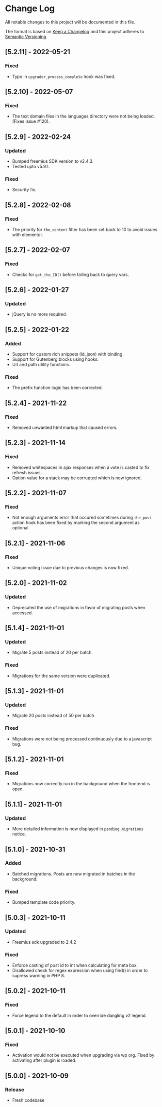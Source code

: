 # Change Log

All notable changes to this project will be documented in this file.

The format is based on [Keep a Changelog](http://keepachangelog.com/)
and this project adheres to [Semantic Versioning](http://semver.org/).

## [5.2.11] - 2022-05-21

### Fixed
- Typo in `upgrader_process_complete` hook was fixed.

## [5.2.10] - 2022-05-07

### Fixed
- The text domain files in the languages directory were not being loaded. (Fixes issue #120).

## [5.2.9] - 2022-02-24

### Updated
- Bumped freemius SDK version to v2.4.3.
- Tested upto v5.9.1.

### Fixed
- Security fix.

## [5.2.8] - 2022-02-08

### Fixed
- The priority for `the_content` filter has been set back to 10 to avoid issues with elementor.

## [5.2.7] - 2022-02-07

### Fixed
- Checks for `get_the_ID()` before falling back to query vars.

## [5.2.6] - 2022-01-27

### Updated
- jQuery is no more required.

## [5.2.5] - 2022-01-22

### Added
- Support for custom rich snippets (ld_json) with binding. 
- Support for Gutenberg blocks using hooks.
- Url and path utility functions.

### Fixed
- The prefix function logic has been corrected.

## [5.2.4] - 2021-11-22

### Fixed
- Removed unwanted html markup that caused errors.

## [5.2.3] - 2021-11-14

### Fixed
- Removed whitespaces in ajax responses when a vote is casted to fix refresh issues.
- Option value for a stack may be corrupted which is now ignored.

## [5.2.2] - 2021-11-07

### Fixed
- Not enough arguments error that occured sometimes during `the_post` action hook has been fixed by marking the second argument as optional.

## [5.2.1] - 2021-11-06

### Fixed
- Unique voting issue due to previous changes is now fixed.

## [5.2.0] - 2021-11-02

### Updated
- Deprecated the use of migrations in favor of migrating posts when accessed.

## [5.1.4] - 2021-11-01

### Updated
- Migrate 5 posts instead of 20 per batch.

### Fixed
- Migrations for the same version were duplicated.

## [5.1.3] - 2021-11-01

### Updated
- Migrate 20 posts instead of 50 per batch.

### Fixed
- Migrations were not being processed continuously due to a javascript bug.

## [5.1.2] - 2021-11-01

### Fixed
- Migrations now correctly run in the background when the frontend is open.

## [5.1.1] - 2021-11-01

### Updated
- More detailed information is now displayed in `pending migrations` notice.

## [5.1.0] - 2021-10-31

### Added
- Batched migrations. Posts are now migrated in batches in the background.

### Fixed
- Bumped template code priority.


## [5.0.3] - 2021-10-11

### Updated
- Freemius sdk upgraded to 2.4.2

### Fixed
- Enforce casting of post id to int when calculating for meta box.
- Disallowed check for regex expression when using find() in order to supress warning in PHP 8.

## [5.0.2] - 2021-10-11

### Fixed
- Force legend to the default in order to override dangling v2 legend.

## [5.0.1] - 2021-10-10

### Fixed
- Activation would not be executed when upgrading via wp org. Fixed by activating after plugin is loaded.

## [5.0.0] - 2021-10-09

### Release
- Fresh codebase